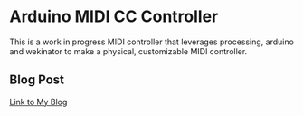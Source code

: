 # Arduino MIDI CC Controller
This is a work in progress MIDI controller that leverages processing, arduino and wekinator to make a physical, customizable MIDI controller.

## Blog Post
[Link to My Blog](https://jonfermin.wordpress.com/2018/03/20/lab-4/)
